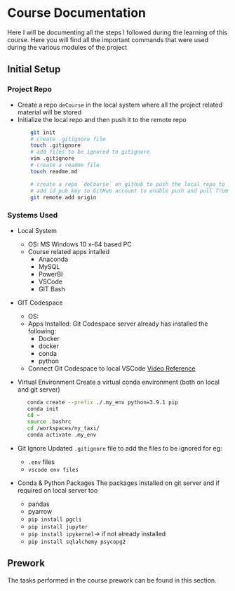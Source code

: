 # Course Documentation
Here I will be documenting all the steps I followed during the learning of this course. Here you will find all the important commands that were used during the various modules of the project

## Initial Setup
### Project Repo
* Create a repo `deCourse` in the local system where all the project related material will be stored
* Initialize the local repo and then push it to the remote repo
    ```bash
        git init
        # create .gitignore file
        touch .gitignore
        # add files to be ignored to gitignore
        vim .gitignore
        # create a readme file
        touch readme.md

        # create a repo `deCourse` on github to push the local repo to it
        # add id_pub key to GitHub account to enable push and pull from the local system to remote repo
        git remote add origin 
    ```

### Systems Used
* Local System 
    * OS: MS Windows 10 x-64 based PC
    * Course related apps intalled
        * Anaconda
        * MySQL
        * PowerBI
        * VSCode
        * GIT Bash
* GIT Codespace
    * OS:
    * Apps Installed: Git Codespace server already has installed the following:
        * Docker
        * docker
        * conda
        * python
    * Connect Git Codespace to local VSCode [Video Reference](https://www.youtube.com/watch?v=XOSUt8Ih3zA&list=PL3MmuxUbc_hJed7dXYoJw8DoCuVHhGEQb&index=15)
* Virtual Environment
    Create a virtual conda environment (both on local and git server) 
    ```bash
       conda create --prefix ./.my_env python=3.9.1 pip 
       conda init
       cd ~
       source .bashrc
       cd /workspaces/ny_taxi/
       conda activate .my_env
    ```
* Git Ignore
    Updated `.gitignore` file to add the files to be ignored for eg:
    * `.env` files
    * `vscode env files`

* Conda & Python Packages 
The packages installed on git server and if required on local server too
    * pandas
    * pyarrow
    * `pip install pgcli`
    * `pip install jupyter`
    * `pip install ipykernel`-> if not already installed
    * `pip install sqlalchemy psycopg2`

## Prework
The tasks performed in the course prework can be found in this section.

